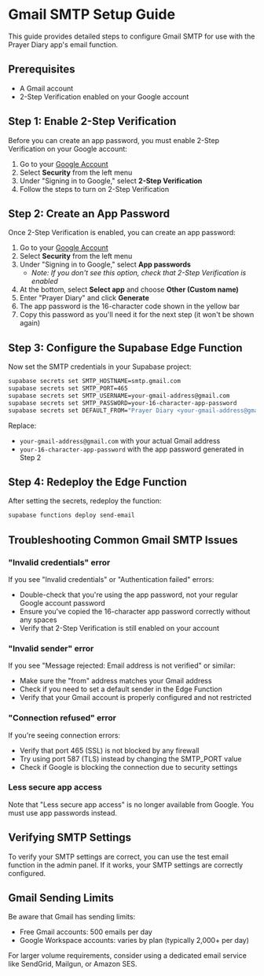 # Gmail SMTP Setup Guide

This guide provides detailed steps to configure Gmail SMTP for use with the Prayer Diary app's email function.

## Prerequisites

- A Gmail account
- 2-Step Verification enabled on your Google account

## Step 1: Enable 2-Step Verification

Before you can create an app password, you must enable 2-Step Verification on your Google account:

1. Go to your [Google Account](https://myaccount.google.com/)
2. Select **Security** from the left menu
3. Under "Signing in to Google," select **2-Step Verification**
4. Follow the steps to turn on 2-Step Verification

## Step 2: Create an App Password

Once 2-Step Verification is enabled, you can create an app password:

1. Go to your [Google Account](https://myaccount.google.com/)
2. Select **Security** from the left menu
3. Under "Signing in to Google," select **App passwords**
   - *Note: If you don't see this option, check that 2-Step Verification is enabled*
4. At the bottom, select **Select app** and choose **Other (Custom name)**
5. Enter "Prayer Diary" and click **Generate**
6. The app password is the 16-character code shown in the yellow bar
7. Copy this password as you'll need it for the next step (it won't be shown again)

## Step 3: Configure the Supabase Edge Function

Now set the SMTP credentials in your Supabase project:

```bash
supabase secrets set SMTP_HOSTNAME=smtp.gmail.com
supabase secrets set SMTP_PORT=465
supabase secrets set SMTP_USERNAME=your-gmail-address@gmail.com
supabase secrets set SMTP_PASSWORD=your-16-character-app-password
supabase secrets set DEFAULT_FROM="Prayer Diary <your-gmail-address@gmail.com>"
```

Replace:
- `your-gmail-address@gmail.com` with your actual Gmail address
- `your-16-character-app-password` with the app password generated in Step 2

## Step 4: Redeploy the Edge Function

After setting the secrets, redeploy the function:

```bash
supabase functions deploy send-email
```

## Troubleshooting Common Gmail SMTP Issues

### "Invalid credentials" error

If you see "Invalid credentials" or "Authentication failed" errors:
- Double-check that you're using the app password, not your regular Google account password
- Ensure you've copied the 16-character app password correctly without any spaces
- Verify that 2-Step Verification is still enabled on your account

### "Invalid sender" error

If you see "Message rejected: Email address is not verified" or similar:
- Make sure the "from" address matches your Gmail address
- Check if you need to set a default sender in the Edge Function
- Verify that your Gmail account is properly configured and not restricted

### "Connection refused" error

If you're seeing connection errors:
- Verify that port 465 (SSL) is not blocked by any firewall
- Try using port 587 (TLS) instead by changing the SMTP_PORT value
- Check if Google is blocking the connection due to security settings

### Less secure app access

Note that "Less secure app access" is no longer available from Google. You must use app passwords instead.

## Verifying SMTP Settings

To verify your SMTP settings are correct, you can use the test email function in the admin panel. If it works, your SMTP settings are correctly configured.

## Gmail Sending Limits

Be aware that Gmail has sending limits:
- Free Gmail accounts: 500 emails per day
- Google Workspace accounts: varies by plan (typically 2,000+ per day)

For larger volume requirements, consider using a dedicated email service like SendGrid, Mailgun, or Amazon SES.
